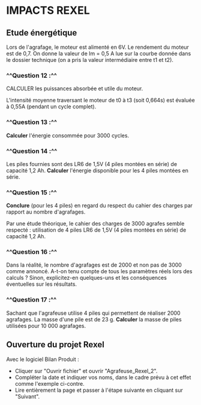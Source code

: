 # IMPACTS REXEL

## Etude énergétique
Lors de l'agrafage, le moteur est alimenté en 6V. Le rendement du moteur est de 0,7. On donne la valeur de Im = 0,5 A lue sur la courbe donnée dans le dossier technique (on a pris la valeur intermédiaire entre t1 et t2).

### ^^Question 12 :^^ 
CALCULER les puissances absorbée et utile du moteur.

L'intensité moyenne traversant le moteur de t0 à t3 (soit 0,664s) est évaluée à 0,55A (pendant un cycle complet).

### ^^Question 13 :^^ 
**Calculer** l'énergie consommée pour 3000 cycles.

### ^^Question 14 :^^ 
Les piles fournies sont des LR6 de 1,5V (4 piles montées en série) de capacité 1,2 Ah. **Calculer** l'énergie disponible pour les 4 piles montées en série.

### ^^Question 15 :^^ 
**Conclure** (pour les 4 piles) en regard du respect du cahier des charges par rapport au nombre d'agrafages.


Par une étude théorique, le cahier des charges de 3000 agrafes semble respecté : utilisation de 4 piles LR6 de 1,5V (4 piles montées en série) de capacité 1,2 Ah.

### ^^Question 16 :^^ 
Dans la réalité, le nombre d'agrafages est de 2000 et non pas de 3000 comme annoncé. A-t-on tenu compte de tous les paramètres réels lors des calculs ? Sinon, explicitez-en quelques-uns et les conséquences éventuelles sur les résultats.

### ^^Question 17 :^^ 
Sachant que l'agrafeuse utilise 4 piles qui permettent de réaliser 2000 agrafages. La masse d'une pile est de 23 g. **Calculer** la masse de piles utilisées pour 10 000 agrafages.

## Ouverture du projet Rexel
Avec le logiciel Bilan Produit :

* Cliquer sur "Ouvrir fichier" et ouvrir "Agrafeuse_Rexel_2".
* Compléter la date et indiquer vos noms, dans le cadre prévu à cet effet comme l'exemple ci-contre.
* Lire entièrement la page et passer à l'étape suivante en cliquant sur "Suivant".
